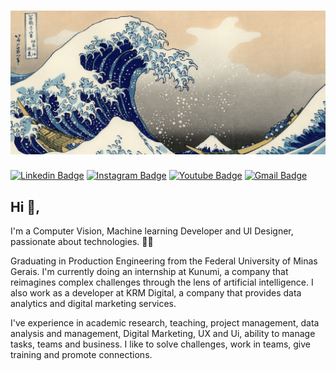 # [![Klysman08](https://github.com/klysman08/klysman08/blob/master/Kanagawa.jpg)](https://github.com/klysman08/klysman08/blob/master/Kanagawa.jpg)
[![Linkedin Badge](https://img.shields.io/badge/-klysman08-blue?style=flat-square&logo=Linkedin&logoColor=white&link=https://www.linkedin.com/in/klysman08/)](https://www.linkedin.com/in/klysman08/)
[![Instagram Badge](https://img.shields.io/badge/-klysman08-C13584?style=flat-square&logo=Instagram&logoColor=white&link=https://www.instagram.com/klysman.rk/)](https://www.instagram.com/klysman.rk/)
[![Youtube Badge](https://img.shields.io/badge/-klysman08-C13584?style=flat-square&logo=Youtube&logoColor=white&link=https://www.youtube.com/user/KlysmanRK/)](https://www.youtube.com/user/KlysmanRK/)
[![Gmail Badge](https://img.shields.io/badge/-klysman.rk@gmail.com-c14438?style=flat-square&logo=Gmail&logoColor=white&link=mailto:klysman.rk@gmail.com)](mailto:klysman.rk@gmail.com)


## Hi 👋, 
I'm a Computer Vision, Machine learning Developer and UI Designer, passionate about technologies. 👨‍💻

Graduating in Production Engineering from the Federal University of Minas Gerais. I'm currently doing an internship at Kunumi, a company that reimagines complex challenges through the lens of artificial intelligence. I also work as a developer at KRM Digital, a company that provides data analytics and digital marketing services.

I've experience in academic research, teaching, project management, data analysis and management, Digital Marketing, UX and Ui, ability to manage tasks, teams and business. I like to solve challenges, work in teams, give training and promote connections.
